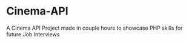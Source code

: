 # Cinema-API
A Cinema API Project made in couple hours to showcase PHP skills for future Job Interviews 
